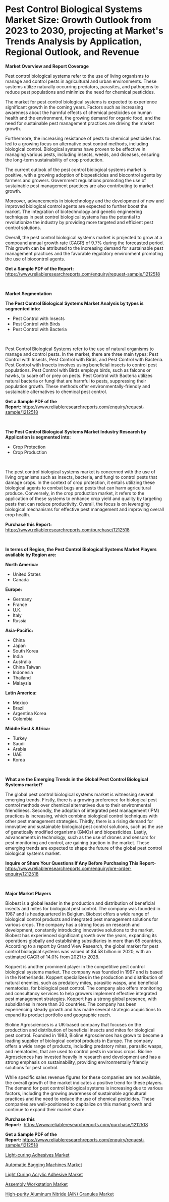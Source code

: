 <p><h1>Pest Control Biological Systems Market Size: Growth Outlook from 2023 to 2030, projecting at Market's Trends Analysis by Application, Regional Outlook, and Revenue</h1></p><p><strong>Market Overview and Report Coverage</strong></p>
<p><p>Pest control biological systems refer to the use of living organisms to manage and control pests in agricultural and urban environments. These systems utilize naturally occurring predators, parasites, and pathogens to reduce pest populations and minimize the need for chemical pesticides.</p><p>The market for pest control biological systems is expected to experience significant growth in the coming years. Factors such as increasing awareness about the harmful effects of chemical pesticides on human health and the environment, the growing demand for organic food, and the need for sustainable pest management practices are driving the market growth.</p><p>Furthermore, the increasing resistance of pests to chemical pesticides has led to a growing focus on alternative pest control methods, including biological control. Biological systems have proven to be effective in managing various pests, including insects, weeds, and diseases, ensuring the long-term sustainability of crop production.</p><p>The current outlook of the pest control biological systems market is positive, with a growing adoption of biopesticides and biocontrol agents by farmers and growers. Government regulations promoting the use of sustainable pest management practices are also contributing to market growth.</p><p>Moreover, advancements in biotechnology and the development of new and improved biological control agents are expected to further boost the market. The integration of biotechnology and genetic engineering techniques in pest control biological systems has the potential to revolutionize the industry by providing more targeted and efficient pest control solutions.</p><p>Overall, the pest control biological systems market is projected to grow at a compound annual growth rate (CAGR) of 9.7% during the forecasted period. This growth can be attributed to the increasing demand for sustainable pest management practices and the favorable regulatory environment promoting the use of biocontrol agents.</p></p>
<p><strong>Get a Sample PDF of the Report:</strong> <a href="https://www.reliableresearchreports.com/enquiry/request-sample/1212518">https://www.reliableresearchreports.com/enquiry/request-sample/1212518</a></p>
<p>&nbsp;</p>
<p><strong>Market Segmentation</strong></p>
<p><strong>The Pest Control Biological Systems Market Analysis by types is segmented into:</strong></p>
<p><ul><li>Pest Control with Insects</li><li>Pest Control with Birds</li><li>Pest Control with Bacteria</li></ul></p>
<p>&nbsp;</p>
<p><p>Pest Control Biological Systems refer to the use of natural organisms to manage and control pests. In the market, there are three main types: Pest Control with Insects, Pest Control with Birds, and Pest Control with Bacteria. Pest Control with Insects involves using beneficial insects to control pest populations. Pest Control with Birds employs birds, such as falcons or hawks, to scare off or prey on pests. Pest Control with Bacteria utilizes natural bacteria or fungi that are harmful to pests, suppressing their population growth. These methods offer environmentally-friendly and sustainable alternatives to chemical pest control.</p></p>
<p><strong>Get a Sample PDF of the Report:</strong>&nbsp;<a href="https://www.reliableresearchreports.com/enquiry/request-sample/1212518">https://www.reliableresearchreports.com/enquiry/request-sample/1212518</a></p>
<p>&nbsp;</p>
<p><strong>The Pest Control Biological Systems Market Industry Research by Application is segmented into:</strong></p>
<p><ul><li>Crop Protection</li><li>Crop Production</li></ul></p>
<p>&nbsp;</p>
<p><p>The pest control biological systems market is concerned with the use of living organisms such as insects, bacteria, and fungi to control pests that damage crops. In the context of crop protection, it entails utilizing these biological agents to combat bugs and pests that can harm agricultural produce. Conversely, in the crop production market, it refers to the application of these systems to enhance crop yield and quality by targeting pests that can reduce productivity. Overall, the focus is on leveraging biological mechanisms for effective pest management and improving overall crop health.</p></p>
<p><strong>Purchase this Report:</strong>&nbsp; <a href="https://www.reliableresearchreports.com/purchase/1212518">https://www.reliableresearchreports.com/purchase/1212518</a></p>
<p>&nbsp;</p>
<p><strong>In terms of Region, the Pest Control Biological Systems Market Players available by Region are:</strong></p>
<p>
    <p> <strong> North America: </strong>
        <ul>
            <li>United States</li>
            <li>Canada</li>
        </ul>
        </p> 
    <p> <strong> Europe: </strong>
        <ul>
            <li>Germany</li>
            <li>France</li>
            <li>U.K.</li>
            <li>Italy</li>
            <li>Russia</li>
        </ul>
        </p> 
    <p> <strong> Asia-Pacific: </strong>
        <ul>
            <li>China</li>
            <li>Japan</li>
            <li>South Korea</li>
            <li>India</li>
            <li>Australia</li>
            <li>China Taiwan</li>
            <li>Indonesia</li>
            <li>Thailand</li>
            <li>Malaysia</li>
        </ul>
        </p> 
    <p> <strong> Latin America: </strong>
        <ul>
            <li>Mexico</li>
            <li>Brazil</li>
            <li>Argentina Korea</li>
            <li>Colombia</li>
        </ul>
        </p> 
    <p> <strong> Middle East & Africa: </strong>
        <ul>
            <li>Turkey</li>
            <li>Saudi</li>
            <li>Arabia</li>
            <li>UAE</li>
            <li>Korea</li>
        </ul>
    </p>
    </p>
<p>&nbsp;</p>
<p><strong>What are the Emerging Trends in the Global Pest Control Biological Systems market?</strong></p>
<p><p>The global pest control biological systems market is witnessing several emerging trends. Firstly, there is a growing preference for biological pest control methods over chemical alternatives due to their environmental friendliness. Secondly, the adoption of integrated pest management (IPM) practices is increasing, which combine biological control techniques with other pest management strategies. Thirdly, there is a rising demand for innovative and sustainable biological pest control solutions, such as the use of genetically modified organisms (GMOs) and biopesticides. Lastly, advancements in technology, such as the use of drones and sensors for pest monitoring and control, are gaining traction in the market. These emerging trends are expected to shape the future of the global pest control biological systems market.</p></p>
<p><strong>Inquire or Share Your Questions If Any Before Purchasing This Report</strong>- <a href="https://www.reliableresearchreports.com/enquiry/pre-order-enquiry/1212518">https://www.reliableresearchreports.com/enquiry/pre-order-enquiry/1212518</a></p>
<p>&nbsp;</p>
<p><strong>Major Market Players</strong></p>
<p><p>Biobest is a global leader in the production and distribution of beneficial insects and mites for biological pest control. The company was founded in 1987 and is headquartered in Belgium. Biobest offers a wide range of biological control products and integrated pest management solutions for various crops. The company has a strong focus on research and development, constantly introducing innovative solutions to the market. Biobest has experienced significant growth over the years, expanding its operations globally and establishing subsidiaries in more than 65 countries. According to a report by Grand View Research, the global market for pest control biological systems was valued at $4.58 billion in 2020, with an estimated CAGR of 14.0% from 2021 to 2028.</p><p>Koppert is another prominent player in the competitive pest control biological systems market. The company was founded in 1967 and is based in the Netherlands. Koppert specializes in the production and distribution of natural enemies, such as predatory mites, parasitic wasps, and beneficial nematodes, for biological pest control. The company also offers monitoring and consultancy services to help growers implement effective integrated pest management strategies. Koppert has a strong global presence, with subsidiaries in more than 30 countries. The company has been experiencing steady growth and has made several strategic acquisitions to expand its product portfolio and geographic reach.</p><p>Bioline Agrosciences is a UK-based company that focuses on the production and distribution of beneficial insects and mites for biological pest control. Founded in 1983, Bioline Agrosciences has grown to become a leading supplier of biological control products in Europe. The company offers a wide range of products, including predatory mites, parasitic wasps, and nematodes, that are used to control pests in various crops. Bioline Agrosciences has invested heavily in research and development and has a strong emphasis on sustainability, providing environmentally friendly solutions for pest control.</p><p>While specific sales revenue figures for these companies are not available, the overall growth of the market indicates a positive trend for these players. The demand for pest control biological systems is increasing due to various factors, including the growing awareness of sustainable agricultural practices and the need to reduce the use of chemical pesticides. These companies are well-positioned to capitalize on this market growth and continue to expand their market share.</p></p>
<p><strong>Purchase this Report:</strong>&nbsp;&nbsp;<a href="https://www.reliableresearchreports.com/purchase/1212518">https://www.reliableresearchreports.com/purchase/1212518</a></p>
<p></p>
<p><strong>Get a Sample PDF of the Report:</strong>&nbsp;<a href="https://www.reliableresearchreports.com/enquiry/request-sample/1212518">https://www.reliableresearchreports.com/enquiry/request-sample/1212518</a></p>
<p><p><a href="https://www.linkedin.com/pulse/light-curing-adhesives-market-size-share-amp-trends/">Light-curing Adhesives Market</a></p><p><a href="https://medium.com/@favor.look.seal/automatic-bagging-machines-market-size-growth-forecast-2023-2030-0dbefea9e7ae">Automatic Bagging Machines Market</a></p><p><a href="https://www.linkedin.com/pulse/light-curing-acrylic-adhesive-market-size-2023-2030-global/">Light Curing Acrylic Adhesive Market</a></p><p><a href="https://medium.com/@board.cry.ball/assembly-workstation-market-size-growth-forecast-2023-2030-946ac1bed08b">Assembly Workstation Market</a></p><p><a href="https://github.com/gshchiplitsov/Market-Research-Report-List-1/blob/main/high-purity-aluminum-nitride-aln-granules-market.md">High-purity Aluminum Nitride (AlN) Granules Market</a></p></p>